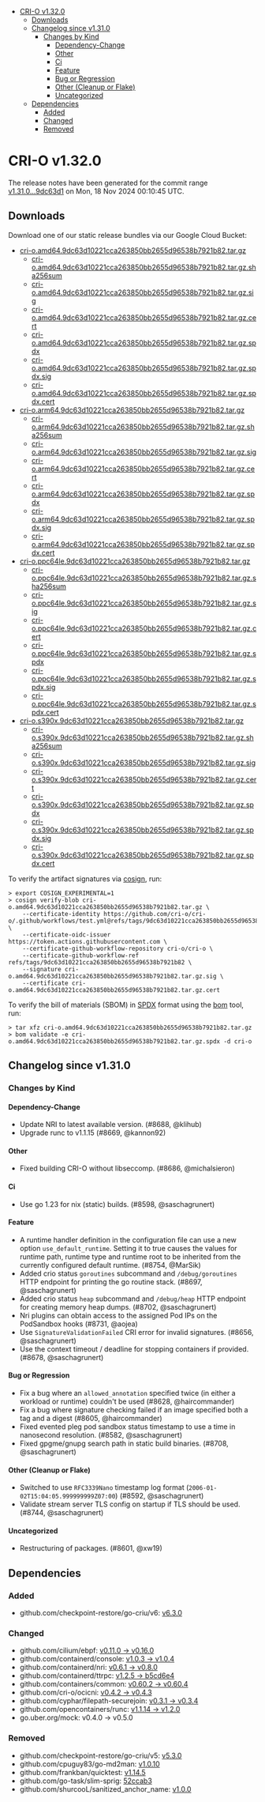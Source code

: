 - [CRI-O v1.32.0](#cri-o-v1320)
  - [Downloads](#downloads)
  - [Changelog since v1.31.0](#changelog-since-v1310)
    - [Changes by Kind](#changes-by-kind)
      - [Dependency-Change](#dependency-change)
      - [Other](#other)
      - [Ci](#ci)
      - [Feature](#feature)
      - [Bug or Regression](#bug-or-regression)
      - [Other (Cleanup or Flake)](#other-cleanup-or-flake)
      - [Uncategorized](#uncategorized)
  - [Dependencies](#dependencies)
    - [Added](#added)
    - [Changed](#changed)
    - [Removed](#removed)

# CRI-O v1.32.0

The release notes have been generated for the commit range
[v1.31.0...9dc63d1](https://github.com/cri-o/cri-o/compare/v1.31.0...v1.32.0) on Mon, 18 Nov 2024 00:10:45 UTC.

## Downloads

Download one of our static release bundles via our Google Cloud Bucket:

- [cri-o.amd64.9dc63d10221cca263850bb2655d96538b7921b82.tar.gz](https://storage.googleapis.com/cri-o/artifacts/cri-o.amd64.9dc63d10221cca263850bb2655d96538b7921b82.tar.gz)
  - [cri-o.amd64.9dc63d10221cca263850bb2655d96538b7921b82.tar.gz.sha256sum](https://storage.googleapis.com/cri-o/artifacts/cri-o.amd64.9dc63d10221cca263850bb2655d96538b7921b82.tar.gz.sha256sum)
  - [cri-o.amd64.9dc63d10221cca263850bb2655d96538b7921b82.tar.gz.sig](https://storage.googleapis.com/cri-o/artifacts/cri-o.amd64.9dc63d10221cca263850bb2655d96538b7921b82.tar.gz.sig)
  - [cri-o.amd64.9dc63d10221cca263850bb2655d96538b7921b82.tar.gz.cert](https://storage.googleapis.com/cri-o/artifacts/cri-o.amd64.9dc63d10221cca263850bb2655d96538b7921b82.tar.gz.cert)
  - [cri-o.amd64.9dc63d10221cca263850bb2655d96538b7921b82.tar.gz.spdx](https://storage.googleapis.com/cri-o/artifacts/cri-o.amd64.9dc63d10221cca263850bb2655d96538b7921b82.tar.gz.spdx)
  - [cri-o.amd64.9dc63d10221cca263850bb2655d96538b7921b82.tar.gz.spdx.sig](https://storage.googleapis.com/cri-o/artifacts/cri-o.amd64.9dc63d10221cca263850bb2655d96538b7921b82.tar.gz.spdx.sig)
  - [cri-o.amd64.9dc63d10221cca263850bb2655d96538b7921b82.tar.gz.spdx.cert](https://storage.googleapis.com/cri-o/artifacts/cri-o.amd64.9dc63d10221cca263850bb2655d96538b7921b82.tar.gz.spdx.cert)
- [cri-o.arm64.9dc63d10221cca263850bb2655d96538b7921b82.tar.gz](https://storage.googleapis.com/cri-o/artifacts/cri-o.arm64.9dc63d10221cca263850bb2655d96538b7921b82.tar.gz)
  - [cri-o.arm64.9dc63d10221cca263850bb2655d96538b7921b82.tar.gz.sha256sum](https://storage.googleapis.com/cri-o/artifacts/cri-o.arm64.9dc63d10221cca263850bb2655d96538b7921b82.tar.gz.sha256sum)
  - [cri-o.arm64.9dc63d10221cca263850bb2655d96538b7921b82.tar.gz.sig](https://storage.googleapis.com/cri-o/artifacts/cri-o.arm64.9dc63d10221cca263850bb2655d96538b7921b82.tar.gz.sig)
  - [cri-o.arm64.9dc63d10221cca263850bb2655d96538b7921b82.tar.gz.cert](https://storage.googleapis.com/cri-o/artifacts/cri-o.arm64.9dc63d10221cca263850bb2655d96538b7921b82.tar.gz.cert)
  - [cri-o.arm64.9dc63d10221cca263850bb2655d96538b7921b82.tar.gz.spdx](https://storage.googleapis.com/cri-o/artifacts/cri-o.arm64.9dc63d10221cca263850bb2655d96538b7921b82.tar.gz.spdx)
  - [cri-o.arm64.9dc63d10221cca263850bb2655d96538b7921b82.tar.gz.spdx.sig](https://storage.googleapis.com/cri-o/artifacts/cri-o.arm64.9dc63d10221cca263850bb2655d96538b7921b82.tar.gz.spdx.sig)
  - [cri-o.arm64.9dc63d10221cca263850bb2655d96538b7921b82.tar.gz.spdx.cert](https://storage.googleapis.com/cri-o/artifacts/cri-o.arm64.9dc63d10221cca263850bb2655d96538b7921b82.tar.gz.spdx.cert)
- [cri-o.ppc64le.9dc63d10221cca263850bb2655d96538b7921b82.tar.gz](https://storage.googleapis.com/cri-o/artifacts/cri-o.ppc64le.9dc63d10221cca263850bb2655d96538b7921b82.tar.gz)
  - [cri-o.ppc64le.9dc63d10221cca263850bb2655d96538b7921b82.tar.gz.sha256sum](https://storage.googleapis.com/cri-o/artifacts/cri-o.ppc64le.9dc63d10221cca263850bb2655d96538b7921b82.tar.gz.sha256sum)
  - [cri-o.ppc64le.9dc63d10221cca263850bb2655d96538b7921b82.tar.gz.sig](https://storage.googleapis.com/cri-o/artifacts/cri-o.ppc64le.9dc63d10221cca263850bb2655d96538b7921b82.tar.gz.sig)
  - [cri-o.ppc64le.9dc63d10221cca263850bb2655d96538b7921b82.tar.gz.cert](https://storage.googleapis.com/cri-o/artifacts/cri-o.ppc64le.9dc63d10221cca263850bb2655d96538b7921b82.tar.gz.cert)
  - [cri-o.ppc64le.9dc63d10221cca263850bb2655d96538b7921b82.tar.gz.spdx](https://storage.googleapis.com/cri-o/artifacts/cri-o.ppc64le.9dc63d10221cca263850bb2655d96538b7921b82.tar.gz.spdx)
  - [cri-o.ppc64le.9dc63d10221cca263850bb2655d96538b7921b82.tar.gz.spdx.sig](https://storage.googleapis.com/cri-o/artifacts/cri-o.ppc64le.9dc63d10221cca263850bb2655d96538b7921b82.tar.gz.spdx.sig)
  - [cri-o.ppc64le.9dc63d10221cca263850bb2655d96538b7921b82.tar.gz.spdx.cert](https://storage.googleapis.com/cri-o/artifacts/cri-o.ppc64le.9dc63d10221cca263850bb2655d96538b7921b82.tar.gz.spdx.cert)
- [cri-o.s390x.9dc63d10221cca263850bb2655d96538b7921b82.tar.gz](https://storage.googleapis.com/cri-o/artifacts/cri-o.s390x.9dc63d10221cca263850bb2655d96538b7921b82.tar.gz)
  - [cri-o.s390x.9dc63d10221cca263850bb2655d96538b7921b82.tar.gz.sha256sum](https://storage.googleapis.com/cri-o/artifacts/cri-o.s390x.9dc63d10221cca263850bb2655d96538b7921b82.tar.gz.sha256sum)
  - [cri-o.s390x.9dc63d10221cca263850bb2655d96538b7921b82.tar.gz.sig](https://storage.googleapis.com/cri-o/artifacts/cri-o.s390x.9dc63d10221cca263850bb2655d96538b7921b82.tar.gz.sig)
  - [cri-o.s390x.9dc63d10221cca263850bb2655d96538b7921b82.tar.gz.cert](https://storage.googleapis.com/cri-o/artifacts/cri-o.s390x.9dc63d10221cca263850bb2655d96538b7921b82.tar.gz.cert)
  - [cri-o.s390x.9dc63d10221cca263850bb2655d96538b7921b82.tar.gz.spdx](https://storage.googleapis.com/cri-o/artifacts/cri-o.s390x.9dc63d10221cca263850bb2655d96538b7921b82.tar.gz.spdx)
  - [cri-o.s390x.9dc63d10221cca263850bb2655d96538b7921b82.tar.gz.spdx.sig](https://storage.googleapis.com/cri-o/artifacts/cri-o.s390x.9dc63d10221cca263850bb2655d96538b7921b82.tar.gz.spdx.sig)
  - [cri-o.s390x.9dc63d10221cca263850bb2655d96538b7921b82.tar.gz.spdx.cert](https://storage.googleapis.com/cri-o/artifacts/cri-o.s390x.9dc63d10221cca263850bb2655d96538b7921b82.tar.gz.spdx.cert)

To verify the artifact signatures via [cosign](https://github.com/sigstore/cosign), run:

```console
> export COSIGN_EXPERIMENTAL=1
> cosign verify-blob cri-o.amd64.9dc63d10221cca263850bb2655d96538b7921b82.tar.gz \
    --certificate-identity https://github.com/cri-o/cri-o/.github/workflows/test.yml@refs/tags/9dc63d10221cca263850bb2655d96538b7921b82 \
    --certificate-oidc-issuer https://token.actions.githubusercontent.com \
    --certificate-github-workflow-repository cri-o/cri-o \
    --certificate-github-workflow-ref refs/tags/9dc63d10221cca263850bb2655d96538b7921b82 \
    --signature cri-o.amd64.9dc63d10221cca263850bb2655d96538b7921b82.tar.gz.sig \
    --certificate cri-o.amd64.9dc63d10221cca263850bb2655d96538b7921b82.tar.gz.cert
```

To verify the bill of materials (SBOM) in [SPDX](https://spdx.org) format using the [bom](https://sigs.k8s.io/bom) tool, run:

```console
> tar xfz cri-o.amd64.9dc63d10221cca263850bb2655d96538b7921b82.tar.gz
> bom validate -e cri-o.amd64.9dc63d10221cca263850bb2655d96538b7921b82.tar.gz.spdx -d cri-o
```

## Changelog since v1.31.0

### Changes by Kind

#### Dependency-Change
 - Update NRI to latest available version. (#8688, @klihub)
 - Upgrade runc to v1.1.15 (#8669, @kannon92)

#### Other
 - Fixed building CRI-O without libseccomp. (#8686, @michalsieron)

#### Ci
 - Use go 1.23 for nix (static) builds. (#8598, @saschagrunert)

#### Feature
 - A runtime handler definition in the configuration file can use a new option `use_default_runtime`. Setting it to true causes the values for runtime path, runtime type and runtime root to be inherited from the currently configured default runtime. (#8754, @MarSik)
 - Added crio status `goroutines` subcommand and `/debug/goroutines` HTTP endpoint for printing the go routine stack. (#8697, @saschagrunert)
 - Added crio status `heap` subcommand and `/debug/heap` HTTP endpoint for creating memory heap dumps. (#8702, @saschagrunert)
 - Nri plugins can obtain access to the assigned Pod IPs on the PodSandbox hooks (#8731, @aojea)
 - Use `SignatureValidationFailed` CRI error for invalid signatures. (#8656, @saschagrunert)
 - Use the context timeout / deadline for stopping containers if provided. (#8678, @saschagrunert)

#### Bug or Regression
 - Fix a bug where an `allowed_annotation` specified twice (in either a workload or runtime) couldn't be used (#8628, @haircommander)
 - Fix a bug where signature checking failed if an image specified both a tag and a digest (#8605, @haircommander)
 - Fixed evented pleg pod sandbox status timestamp to use a time in nanosecond resolution. (#8582, @saschagrunert)
 - Fixed gpgme/gnupg search path in static build binaries. (#8708, @saschagrunert)

#### Other (Cleanup or Flake)
 - Switched to use `RFC3339Nano` timestamp log format (`2006-01-02T15:04:05.999999999Z07:00`) (#8592, @saschagrunert)
 - Validate stream server TLS config on startup if TLS should be used. (#8744, @saschagrunert)

#### Uncategorized
 - Restructuring of packages. (#8601, @xw19)

## Dependencies

### Added
- github.com/checkpoint-restore/go-criu/v6: [v6.3.0](https://github.com/checkpoint-restore/go-criu/tree/v6.3.0)

### Changed
- github.com/cilium/ebpf: [v0.11.0 → v0.16.0](https://github.com/cilium/ebpf/compare/v0.11.0...v0.16.0)
- github.com/containerd/console: [v1.0.3 → v1.0.4](https://github.com/containerd/console/compare/v1.0.3...v1.0.4)
- github.com/containerd/nri: [v0.6.1 → v0.8.0](https://github.com/containerd/nri/compare/v0.6.1...v0.8.0)
- github.com/containerd/ttrpc: [v1.2.5 → b5cd6e4](https://github.com/containerd/ttrpc/compare/v1.2.5...b5cd6e4)
- github.com/containers/common: [v0.60.2 → v0.60.4](https://github.com/containers/common/compare/v0.60.2...v0.60.4)
- github.com/cri-o/ocicni: [v0.4.2 → v0.4.3](https://github.com/cri-o/ocicni/compare/v0.4.2...v0.4.3)
- github.com/cyphar/filepath-securejoin: [v0.3.1 → v0.3.4](https://github.com/cyphar/filepath-securejoin/compare/v0.3.1...v0.3.4)
- github.com/opencontainers/runc: [v1.1.14 → v1.2.0](https://github.com/opencontainers/runc/compare/v1.1.14...v1.2.0)
- go.uber.org/mock: v0.4.0 → v0.5.0

### Removed
- github.com/checkpoint-restore/go-criu/v5: [v5.3.0](https://github.com/checkpoint-restore/go-criu/tree/v5.3.0)
- github.com/cpuguy83/go-md2man: [v1.0.10](https://github.com/cpuguy83/go-md2man/tree/v1.0.10)
- github.com/frankban/quicktest: [v1.14.5](https://github.com/frankban/quicktest/tree/v1.14.5)
- github.com/go-task/slim-sprig: [52ccab3](https://github.com/go-task/slim-sprig/tree/52ccab3)
- github.com/shurcooL/sanitized_anchor_name: [v1.0.0](https://github.com/shurcooL/sanitized_anchor_name/tree/v1.0.0)
